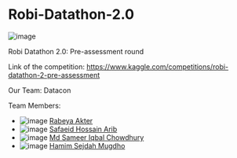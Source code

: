 # Robi-Datathon-2.0
![image](https://user-images.githubusercontent.com/44209638/174002303-ae307e34-73aa-4d8c-9f8a-688bc7c089a7.png)

Robi Datathon 2.0: Pre-assessment round

Link of the competition:
https://www.kaggle.com/competitions/robi-datathon-2-pre-assessment


Our Team: Datacon

Team Members:
* ![image](https://user-images.githubusercontent.com/44209638/180597859-8abfb370-ed28-427b-8c0c-02c4f7598f47.png)
[Rabeya Akter](https://www.linkedin.com/in/rabeya-akter-4a3111174/)
* ![image](https://user-images.githubusercontent.com/44209638/180597864-1d24168f-b657-4860-8c4e-917bb2592c74.png)
[Safaeid Hossain Arib](https://www.linkedin.com/in/safaeid-hossain-arib-2a859a1b5/)
* ![image](https://user-images.githubusercontent.com/44209638/180597890-eac2efd4-d460-41dd-b122-05f054b0d14d.png)
[Md Sameer Iqbal Chowdhury](https://www.linkedin.com/in/msichowdhury/)
* ![image](https://user-images.githubusercontent.com/44209638/180597901-d7a605ee-cd41-4941-9e53-018f8ed737c5.png)
[Hamim Sejdah Mugdho](https://www.linkedin.com/in/h-s-mugdho-56120316a/)



